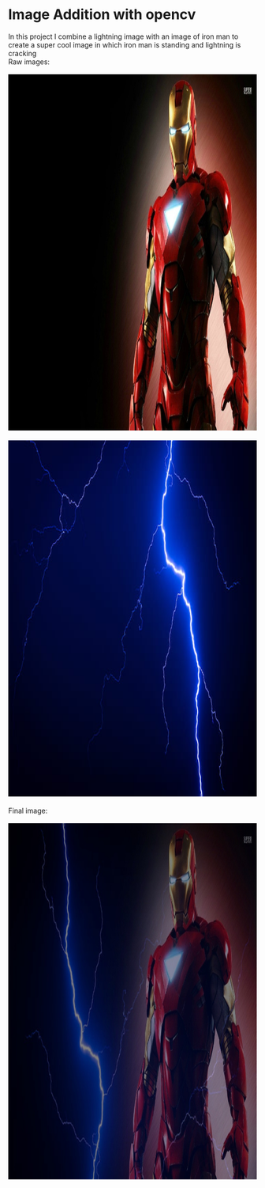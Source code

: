 # Image Addition with opencv
In this project I combine a lightning image with an image of iron man to create a super cool image in which iron man is standing and lightning is cracking <br>
Raw images: <br>
<br>
<img src = "iron man.jpeg" height = 720px width = 1280px> <br>
<br>
<img src = "lightning.jpeg" height = 720px width = 1280px> <br>
<br>
Final image: <br>
<br>
<img src = "iron man lightning.jpeg" height = 720px width = 1280px>
